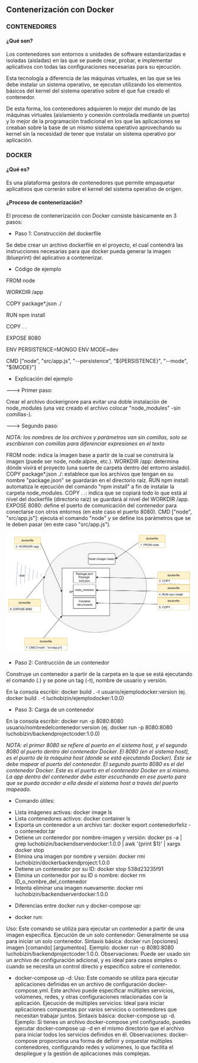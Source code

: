 ## Contenerización con Docker

### CONTENEDORES 

#### ¿Qué son? 

Los contenedores son entornos o unidades de software estandarizadas e isoladas (aisladas) en las que se puede crear, probar, e implementar aplicativos con todas las configuraciones necesarias para su ejecución.

Esta tecnología a diferencia de las máquinas virtuales, en las que se les debe instalar un sistema operativo, se ejecutan utilizando los elementos básicos del kernel del sistema operativo sobre el que fue creado el contenedor.

De esta forma, los contenedores adquieren lo mejor del mundo de las máquinas virtuales (aislamiento y conexión controlada mediante un puerto) y lo mejor de la programación tradicional en los que las aplicaciones se creaban sobre la base de un mismo sistema operativo aprovechando su kernel sin la necesidad de tener que instalar un sistema operativo por aplicación.

### DOCKER

#### ¿Qué es?

Es una plataforma gestora de contenedores que permite empaquetar aplicativos que correrán sobre el kernel del sistema operativo de origen.

#### ¿Proceso de contenerización?

El proceso de contenerización con Docker consiste básicamente en 3 pasos:

* Paso 1: Construcción del dockerfile

Se debe crear un archivo dockerfile en el proyecto, el cual contendrá las instrucciones necesarias para que docker pueda generar la imagen (blueprint) del aplicativo a contenerizar.

- Código de ejemplo

FROM node

WORKDIR /app

COPY package*.json ./

RUN npm install

COPY . .

EXPOSE 8080

ENV PERSISTENCE=MONGO
ENV MODE=dev

CMD ["node", "src/app.js", "--persistence", "${PERSISTENCE}", "--mode", "${MODE}"]

- Explicación del ejemplo

---> Primer paso: 

Crear el archivo dockerignore para evitar una doble instalación de node_modules (una vez creado el archivo colocar "node_modules" -sin comillas-).

---> Segundo paso:

*NOTA: los nombres de los archivos y parámetros van sin comillas, solo se escribieron con comillas para diferenciar expresiones en el texto*

FROM node: indica la imagen base a partir de la cual se construirá la imagen (puede ser node, node:alpine, etc.).
WORKDIR /app: determina dónde vivirá el proyecto (una suerte de carpeta dentro del entorno aislado).
COPY package*.json ./: establece que los archivos que tengan en su nombre "package.json" se guardarán en el directorio raíz.
RUN npm install: automatiza le ejecución del comando "npm install" a fin de instalar la carpeta node_modules.
COPY . .: indica que se copiará todo lo que está al nivel del dockerfile (directorio raíz) se guardará al nivel del WORKDIR /app.
EXPOSE 8080: define el puerto de comunicación del contenedor para conectarse con otros entornos (en este caso el puerto 8080).
CMD ["node", "src/app.js"]: ejecuta el comando "node" y se define los parámetros que se le deben pasar (en este caso "src/app.js").

![Alt text](image.png)

* Paso 2: Contrucción de un contenedor

Construye un contenedor a partir de la carpeta en la que se está ejecutando el comando (.) y se pone un tag (-t), nombre de usuario y versión. 

En la consola escribir: docker build . -t usuario/ejemplodocker:version (ej. docker build . -t luchobizin/ejemplodocker:1.0.0)

* Paso 3: Carga de un contenedor

En la consola escribir: docker run -p 8080:8080 usuario/nombredelcontenedor:version (ej. docker run -p 8080:8080 luchobizin/backendprojectcoder:1.0.0)

*NOTA: el primer 8080 se refiere al puerto en el sistema host, y el segundo 8080 al puerto dentro del contenedor Docker. El 8080 (en el sistema host), es el puerto de la máquina host (donde se está ejecutando Docker). Este se debe mapear al puerto del contenedor. El segundo puerto 8080 es el del contenedor Docker. Este es el puerto en el contenedor Docker en sí mismo. La app dentro del contenedor debe estar escuchando en ese puerto para que se pueda acceder a ella desde el sistema host a través del puerto mapeado.* 

* Comando útiles:

- Lista imágenes activas: docker image ls
- Lista contenedores activos: docker container ls
- Exporta un contenedor a un archivo tar: docker export contenedorfeliz -o contenedor.tar
- Detiene un contenedor por nombre-imagen y versión: docker ps -a | grep luchobizin/backendserverdocker:1.0.0 | awk '{print $1}' | xargs docker stop
- Elimina una imagen por nombre y versión: docker rmi luchobizin/dockerbackendproject:1.0.0
- Detiene un contenedor por su ID: docker stop 538d23235f91
- Elimina un contenedor por su ID o nombre: docker rm ID_o_nombre_del_contenedor
- Intenta eliminar una imagen nuevamente: docker rmi luchobizin/backendserverdocker:1.0.0

* Diferencias entre docker run y docker-compose up:

- docker run:

Uso: Este comando se utiliza para ejecutar un contenedor a partir de una imagen específica.
Ejecución de un solo contenedor: Generalmente se usa para iniciar un solo contenedor.
Sintaxis básica: docker run [opciones] imagen [comando] [argumentos].
Ejemplo: docker run -p 8080:8080 luchobizin/backendprojectcoder:1.0.0.
Observaciones: Puede ser usado sin un archivo de configuración adicional, y es ideal para casos simples o cuando se necesita un control directo y específico sobre el contenedor.

- docker-compose up -d:
Uso: Este comando se utiliza para ejecutar aplicaciones definidas en un archivo de configuración docker-compose.yml. Este archivo puede especificar múltiples servicios, volúmenes, redes, y otras configuraciones relacionadas con la aplicación.
Ejecución de múltiples servicios: Ideal para iniciar aplicaciones compuestas por varios servicios o contenedores que necesitan trabajar juntos.
Sintaxis básica: docker-compose up -d.
Ejemplo: Si tienes un archivo docker-compose.yml configurado, puedes ejecutar docker-compose up -d en el mismo directorio que el archivo para iniciar todos los servicios definidos en él.
Observaciones: docker-compose proporciona una forma de definir y orquestar múltiples contenedores, configurando redes y volúmenes, lo que facilita el despliegue y la gestión de aplicaciones más complejas.











